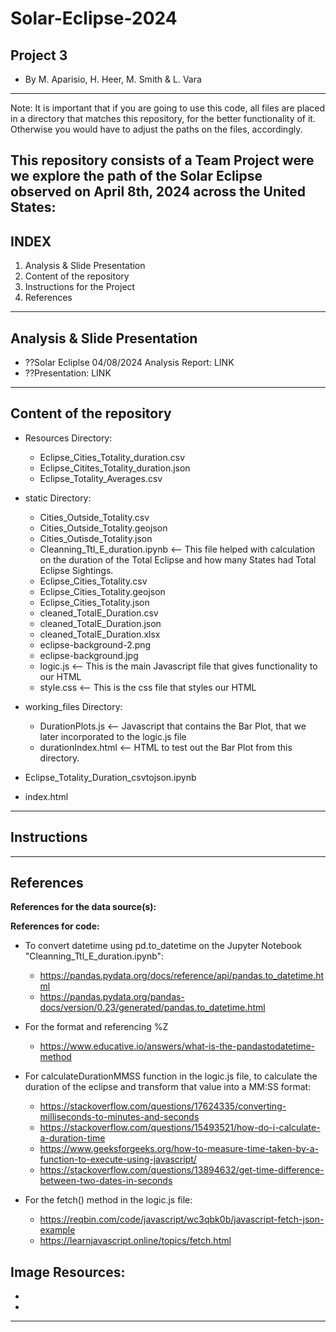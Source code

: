 # Solar-Eclipse-2024
Project 3
--------------------------------
- By M. Aparisio, H. Heer, M. Smith & L. Vara
--------------------------------

Note: It is important that if you are going to use this code, all files
are placed in a directory that matches this repository, for the better functionality of it.
Otherwise you would have to adjust the paths on the files, accordingly.

This repository consists of a Team Project were we explore the path of the Solar Eclipse observed on April 8th, 2024 across the United States:
---------------------------------
INDEX
---------------------------------
1. Analysis & Slide Presentation 
2. Content of the repository
3. Instructions for the Project
4. References

---------------------------------
Analysis & Slide Presentation
---------------------------------
- ??Solar Ecliplse 04/08/2024 Analysis Report: LINK
- ??Presentation: LINK 

---------------------------------
Content of the repository
---------------------------------
- Resources Directory:
  - Eclipse_Cities_Totality_duration.csv
  - Eclipse_Citites_Totality_duration.json
  - Eclipse_Totality_Averages.csv

- static Directory:
  - Cities_Outside_Totality.csv
  - Cities_Outside_Totality.geojson
  - Cities_Outisde_Totality.json
  - Cleanning_Ttl_E_duration.ipynb  <-- This file helped with calculation on the duration of the Total Eclipse and how many States had Total Eclipse Sightings.
  - Eclipse_Cities_Totality.csv
  - Eclipse_Cities_Totality.geojson
  - Eclipse_Cities_Totality.json
  - cleaned_TotalE_Duration.csv
  - cleaned_TotalE_Duration.json
  - cleaned_TotalE_Duration.xlsx
  - eclipse-background-2.png
  - eclipse-background.jpg
  - logic.js   <-- This is the main Javascript file that gives functionality to our HTML
  - style.css   <-- This is the css file that styles our HTML
 
- working_files Directory:
  - DurationPlots.js <-- Javascript that contains the Bar Plot, that we later incorporated to the logic.js file
  - durationIndex.html <-- HTML to test out the Bar Plot from this directory.
 
- Eclipse_Totality_Duration_csvtojson.ipynb
- index.html

----------------------------------
Instructions
----------------------------------


------------------------------------
References
------------------------------------

**References for the data source(s):**


**References for code:**
- To convert datetime using pd.to_datetime on the Jupyter Notebook "Cleanning_Ttl_E_duration.ipynb":
  - https://pandas.pydata.org/docs/reference/api/pandas.to_datetime.html
  - https://pandas.pydata.org/pandas-docs/version/0.23/generated/pandas.to_datetime.html
- For the format and referencing %Z
  - https://www.educative.io/answers/what-is-the-pandastodatetime-method

- For calculateDurationMMSS function in the logic.js file, to calculate the duration of the eclipse and transform that value into a MM:SS format:
  - https://stackoverflow.com/questions/17624335/converting-milliseconds-to-minutes-and-seconds
  - https://stackoverflow.com/questions/15493521/how-do-i-calculate-a-duration-time
  - https://www.geeksforgeeks.org/how-to-measure-time-taken-by-a-function-to-execute-using-javascript/
  - https://stackoverflow.com/questions/13894632/get-time-difference-between-two-dates-in-seconds

- For the fetch() method in the logic.js file:
  - https://reqbin.com/code/javascript/wc3qbk0b/javascript-fetch-json-example
  - https://learnjavascript.online/topics/fetch.html

**Image Resources:**
  -
  -
  -

-----------------------------------------------------------------------------------------------------------------------


